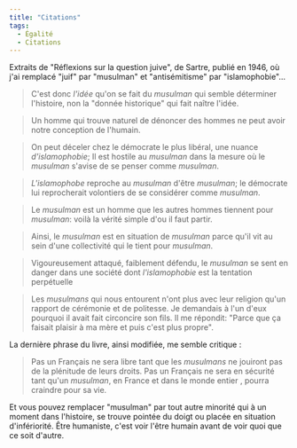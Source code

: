 ```yaml
---
title: "Citations"
tags:
  - Égalité
  - Citations
---
```


Extraits de "Réflexions sur la question juive", de Sartre, publié en 1946, où j'ai remplacé "juif" par "musulman" et "antisémitisme" par "islamophobie"…

<!-- more -->

> C'est donc _l'idée_ qu'on se fait du _musulman_ qui semble déterminer l'histoire, non la "donnée historique" qui fait naître l'idée.

> Un homme qui trouve naturel de dénoncer des hommes ne peut avoir notre conception de l'humain.

> On peut déceler chez le démocrate le plus libéral, une nuance _d'islamophobie_; Il est hostile au _musulman_ dans la mesure où le _musulman_ s'avise de se penser comme _musulman_.

> _L'islamophobe_ reproche au _musulman_ d'être _musulman_; le démocrate lui reprocherait volontiers de se considérer comme _musulman_.

> Le _musulman_ est un homme que les autres hommes tiennent pour _musulman_: voilà la vérité simple d'ou il faut partir.

> Ainsi, le _musulman_ est en situation de _musulman_ parce qu'il vit au sein d'une collectivité qui le tient pour _musulman_.

> Vigoureusement attaqué, faiblement défendu, le _musulman_ se sent en danger dans une société dont _l'islamophobie_ est la tentation perpétuelle

> Les _musulmans_ qui nous entourent n'ont plus avec leur religion qu'un rapport de cérémonie et de politesse. Je demandais à l'un d'eux pourquoi il avait fait circoncire son fils. Il me répondit: "Parce que ça faisait plaisir à ma mère et puis c'est plus propre".

La dernière phrase du livre, ainsi modifiée, me semble critique :

> Pas un Français ne sera libre tant que les _musulmans_ ne jouiront pas de la plénitude de leurs droits. Pas un Français ne sera en sécurité tant qu'un _musulman_, en France et dans le monde entier , pourra craindre pour sa vie.

Et vous pouvez remplacer "musulman" par tout autre minorité qui à un moment dans l'histoire, se trouve pointée du doigt ou placée en situation d'infériorité. Être humaniste, c'est voir l'être humain avant de voir quoi que ce soit d'autre.
